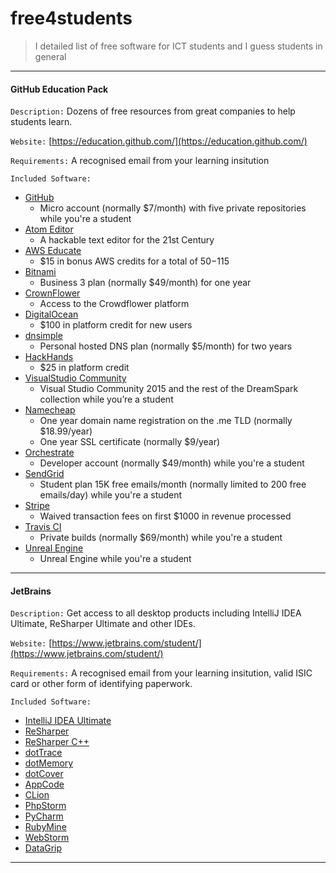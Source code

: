# free4students
> I detailed list of free software for ICT students and I guess students in general

---------------------------------------------------------------------------------------------------------

#### GitHub Education Pack
`Description:` Dozens of free resources from great companies to help students learn.

`Website:` [https://education.github.com/](https://education.github.com/)

`Requirements:` A recognised email from your learning insitution

`Included Software:`
- [GitHub](https://github.com)
  - Micro account (normally $7/month) with five private repositories while you're a student
- [Atom Editor](https://atom.io/)
  - A hackable text editor for the 21st Century
- [AWS Educate](https://www.awseducate.com)
  - $15 in bonus AWS credits for a total of $50-$115
- [Bitnami](https://bitnami.com)
  - Business 3 plan (normally $49/month) for one year
- [CrownFlower](https://education.github.com/pack/redeem/crowdflower)
  - Access to the Crowdflower platform
- [DigitalOcean](https://www.digitalocean.com/github-students)
  - $100 in platform credit for new users
- [dnsimple](https://dnsimple.com)
  - Personal hosted DNS plan (normally $5/month) for two years
- [HackHands](https://hackhands.com)
  - $25 in platform credit
- [VisualStudio Community](https://www.visualstudio.com)
  - Visual Studio Community 2015 and the rest of the DreamSpark collection while you’re a student
- [Namecheap](https://www.namecheap.com)
  - One year domain name registration on the .me TLD (normally $18.99/year)
  - One year SSL certificate (normally $9/year)
- [Orchestrate](https://orchestrate.io)
  - Developer account (normally $49/month) while you're a student
- [SendGrid](https://sendgrid.com)
  - Student plan 15K free emails/month (normally limited to 200 free emails/day) while you're a student
- [Stripe](https://stripe.com)
  - Waived transaction fees on first $1000 in revenue processed
- [Travis CI](https://travis-ci.org)
  - Private builds (normally $69/month) while you're a student
- [Unreal Engine](https://unrealengine.com)
  - Unreal Engine while you're a student

---------------------------------------------------------------------------------------------------------

#### JetBrains
`Description:` Get access to all desktop products including IntelliJ IDEA Ultimate, ReSharper Ultimate and other IDEs.

`Website:` [https://www.jetbrains.com/student/](https://www.jetbrains.com/student/)

`Requirements:` A recognised email from your learning insitution, valid ISIC card or other form of identifying paperwork.

`Included Software:`
- [IntelliJ IDEA Ultimate](https://www.jetbrains.com/idea/download)
- [ReSharper](https://www.jetbrains.com/resharper/download)
- [ReSharper C++](https://www.jetbrains.com/resharper-cpp/download)
- [dotTrace](https://www.jetbrains.com/profiler/download)
- [dotMemory](https://www.jetbrains.com/dotmemory/download)
- [dotCover](https://www.jetbrains.com/dotcover/download)
- [AppCode](https://www.jetbrains.com/objc/download)
- [CLion](https://www.jetbrains.com/clion/download)
- [PhpStorm](https://www.jetbrains.com/phpstorm/download)
- [PyCharm](https://www.jetbrains.com/pycharm/download)
- [RubyMine](https://www.jetbrains.com/ruby/download)
- [WebStorm](https://www.jetbrains.com/webstorm/download)
- [DataGrip](https://www.jetbrains.com/dbe/download)

---------------------------------------------------------------------------------------------------------
